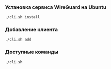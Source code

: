 ### Установка сервиса WireGuard на Ubuntu
```bash
./cli.sh install
```

### Добавление клиента
```bash
./cli.sh add
```

### Доступные команды
```bash
./cli.sh
```
